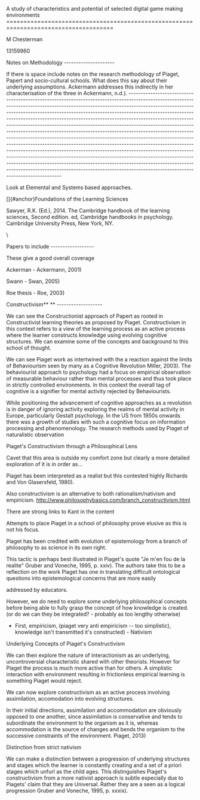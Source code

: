 A study of characteristics and potential of selected digital game making environments =====================================================================================

M Chesterman

13159960

Notes on Methodology  ---------------------

If there is space include notes on the research methodology of Piaget, Papert and socio-cultural schools. What does this say about their underlying assumptions. Ackermann addresses this indirectly in her characterisation of the three in Ackermann, n.d.).  --------------------------------------------------------------------------------------------------------------------------------------------------------------------------------------------------------------------------------------------------------------------------------------------------------------------------------------------------------------------------------------------------------------------------------------------------------------------------------------------------------------------------------------------------------------------------------------------------------------------------------------------------------------------------------------------------------------------------------------------------------------------------------------------------------------------------------------------------------------------------------------------------------------------------------------------------------------------------------------------------------------------------

Look at Elemental and Systems based approaches.

[]{#anchor}Foundations of the Learning Sciences

Sawyer, R.K. (Ed.), 2014. The Cambridge handbook of the learning sciences, Second edition. ed, Cambridge handbooks in psychology. Cambridge University Press, New York, NY.

\

Papers to include  ------------------

These give a good overall coverage

Ackerman - Ackermann, 2001)

Swann - Swan, 2005)

Roe thesis - Roe, 2003)

 Constructivism** ** -------------------

We can see the Constructionist approach of Papert as rooted in Constructivist learning theories as proposed by Piaget. Constructivism in this context refers to a view of the learning process as an active process where the learner constructs knowledge using evolving cognitive structures. We can examine some of the concepts and background to this school of thought.

We can see Piaget work as intertwined with the a reaction against the limits of Behaviourism seen by many as a Cognitive Revolution Miller, 2003). The behaviourist approach to psychology had a focus on empirical observation of measurable behaviour rather than mental processes and thus took place in strictly controlled environments. In this context the overall tag of cognitive is a signifier for mental activity rejected by Behaviourists.

While positioning the advancement of cognitive approaches as a revolution is in danger of ignoring activity exploring the realms of mental activity in Europe, particularly Gestalt psychology. In the US from 1950s onwards there was a growth of studies with such a cognitive focus on information processing and phenomenology. The research methods used by Piaget of naturalistic observation

Piaget's Constructivism through a Philosophical Lens

Cavet that this area is outside my comfort zone but clearly a more detailed exploration of it is in order as...

Piaget has been interpreted as a realist but this contested highly Richards and Von Glasersfeld, 1980).

Also constructivism is an alternative to both rationalism/nativism and empiricism. <http://www.philosophybasics.com/branch_constructivism.html>

There are strong links to Kant in the content

Attempts to place Piaget in a school of philosophy prove elusive as this is not his focus.

Piaget has been credited with evolution of epistemology from a branch of philosophy to as science in its own right.

This tactic is perhaps best illustrated in Piaget's quote "Je m'en fou de la realite" Gruber and Voneche, 1995, p. xxiv). The authors take this to be a reflection on the work Piaget has one in translating difficult ontological questions into epistemological concerns that are more easily

addressed by educators.

However, we do need to explore some underlying philosophical concepts before being able to fully grasp the concept of how knowledge is created. (or do we can they be integrated? - probably as too lengthy otherwise)

-   First, empiricism, (piaget very anti empiricism -- too simplistic),     knowledge isn't transmitted it's constructed) -   Nativism

Underlying Concepts of Piaget's Constructivism

We can then explore the nature of interactionism as an underlying, uncontroversial characteristic shared with other theorists. However for Piaget the process is much more active than for others. A simplistic interaction with environment resulting in frictionless empirical learning is something Piaget would reject.

We can now explore constructivism as an active process involving assimilation, accomodation into evolving structures.

In their initial directions, assimilation and accommodation are obviously opposed to one another, since assimilation is conservative and tends to subordinate the environment to the organism as it is, whereas accommodation is the source of changes and bends the organism to the successive constraints of the environment. Piaget, 2013)

Distinction from strict nativism

We can make a distinction between a progression of underlying structures and stages which the learner is constantly creating and a set of a priori stages which unfurl as the child ages. This distinguishes Piaget's constructivism from a more nativist approach is subtle especially due to Piagets' claim that they are Universal. Rather they are a seen as a logical progression Gruber and Voneche, 1995, p. xxxix). 